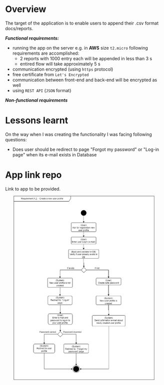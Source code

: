 # Overview
The target of the application is to enable users to append their .csv format docs/reports.

_**Functional requirements:**_

- running the app on the server e.g. in **AWS** size `t2.micro` following requirements are accomplished:
    - 2 reports with 1000 entry each will be appended in less than 3 s
    - entired flow will take approximately 5 s
- communication encrypted (using `https` protocol)
- free certificate from `Let's Encrypted`
- communication between front-end and back-end will be encrypted as well
- using `REST API` (`JSON` format)



_**Non-functional requirements**_


# Lessons learnt
On the way when I was creating the functionality I was facing following questions:
- Does user should be redirect to page "Forgot my password" or "Log-in page" when its e-mail exists in Database


# App link repo
Link to app to be provided.

<p align="center">
<img src="https://github.com/szduniak-ba/CSV-file-creator/blob/main/Activity%20diagram%20req.A.2.jpg" width="450">
</p>
